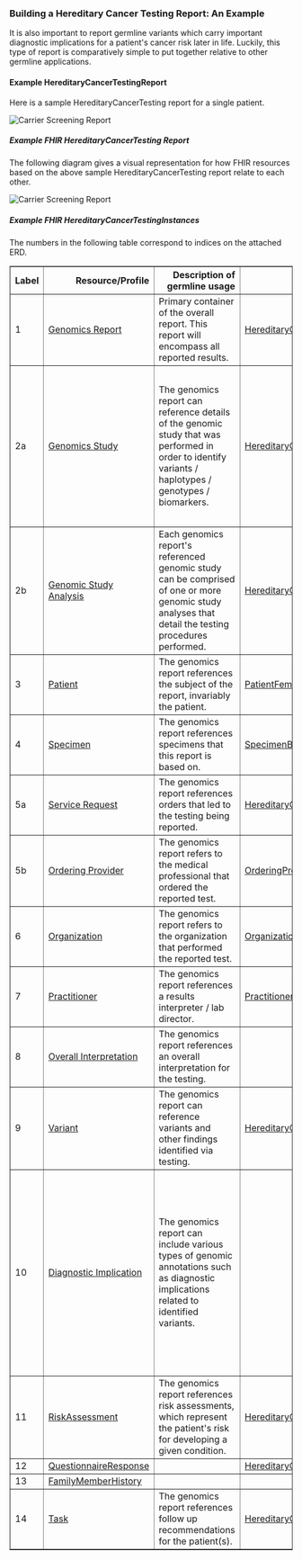 ### Building a Hereditary Cancer Testing Report: An Example

It is also important to report germline variants which carry important diagnostic implications for a patient's cancer risk later in life. Luckily, this type of report is comparatively simple to put together relative to other germline applications. 

#### Example HereditaryCancerTestingReport

Here is a sample HereditaryCancerTesting report for a single patient.

<img src="HereditaryCancerTestingReport.pdf" alt="Carrier Screening Report" style="max-width: 100%; height: auto;">

##### Example FHIR HereditaryCancerTesting Report

The following diagram gives a visual representation for how FHIR resources based on the above sample HereditaryCancerTesting report relate to each other. 

<img src="HereditaryCancerTestingERD.pdf" alt="Carrier Screening Report" style="max-width: 100%; height: auto; display: block">

##### Example FHIR HereditaryCancerTestingInstances

The numbers in the following table correspond to indices on the attached ERD.

<table border="1" class="dataframe">
  <thead>
    <tr style="text-align: right;">
      <th>Label</th>
      <th>Resource/Profile</th>
      <th>Description of germline usage</th>
      <th>Example(s)</th>
      <th>Example Notes</th>
    </tr>
  </thead>
  <tbody>
    <tr>
      <td>1</td>
      <td><a href="https://build.fhir.org/ig/HL7/genomics-reporting/StructureDefinition-genomic-report.html">Genomics Report</a></td>
      <td>Primary container of the overall report. This report will encompass all reported results.</td>
      <td><a href="DiagnosticReport-HereditaryCancerTestingDiagnosticReportNegative.html">HereditaryCancerTestingDiagnosticReportNegative</a></td>
      <td></td>
    </tr>
    <tr>
      <td>2a</td>
      <td><a href="https://build.fhir.org/ig/HL7/genomics-reporting/StructureDefinition-genomic-study.html">Genomics Study</a></td>
      <td>The genomics report can reference details of the genomic study that was performed in order to identify variants / haplotypes / genotypes / biomarkers.</td>
      <td><a href="Producure-HereditaryCancerTestingGenomicStudy.html">HereditaryCancerTestingGenomicStudy</a></td>
      <td>Raw genomic data files such as VCF generally contain far more data than that communicated in the report. BED files can precisely define regions of the genome that were studied or deemed uncallable.</td>
    </tr>
    <tr>
      <td>2b</td>
      <td><a href="https://build.fhir.org/ig/HL7/genomics-reporting/StructureDefinition-genomic-study-analysis.html">Genomic Study Analysis</a></td>
      <td>Each genomics report's referenced genomic study can be comprised of one or more genomic study analyses that detail the testing procedures performed.</td>
      <td><a href="Procedure-HereditaryCancerTestingGenomicStudyAnalysis.html">HereditaryCancerTestingGenomicStudyAnalysis</a></td>
      <td></td>
    </tr>
    <tr>
      <td>3</td>
      <td><a href="http://hl7.org/fhir/R4/patient.html">Patient</a></td>
      <td>The genomics report references the subject of the report, invariably the patient.</td>
      <td><a href="Patient-PatientFemale.html">PatientFemale</a></td>
      <td></td>
    </tr>
    <tr>
      <td>4</td>
      <td><a href="http://hl7.org/fhir/R4/specimen.html">Specimen</a></td>
      <td>The genomics report references specimens that this report is based on.</td>
      <td><a href="Specimen-SpecimenBloodFemale.html">SpecimenBloodFemale</a></td>
      <td></td>
    </tr>
    <tr>
      <td>5a</td>
      <td><a href="http://hl7.org/fhir/R4/servicerequest.html">Service Request</a></td>
      <td>The genomics report references orders that led to the testing being reported.</td>
      <td><a href="ServiceRequest-HereditaryCancerTestingServiceRequest.html">HereditaryCancerTestingServiceRequest</a></td>
      <td></td>
    </tr>
    <tr>
      <td>5b</td>
      <td><a href="http://hl7.org/fhir/R4/practitioner.html">Ordering Provider</a></td>
      <td>The genomics report refers to the medical professional that ordered the reported test.</td>
      <td><a href="Practitioner-PractitionerOrderingProvider.html">OrderingProvider</a></td>
      <td></td>
    </tr>
    <tr>
      <td>6</td>
      <td><a href="http://hl7.org/fhir/R4/organization.html">Organization</a></td>
      <td>The genomics report refers to the organization that performed the reported test.</td>
      <td><a href="Organization-Organization.html">OrganizationMyriad</a></td>
      <td></td>
    </tr>
    <tr>
      <td>7</td>
      <td><a href="http://hl7.org/fhir/R4/practitioner.html">Practitioner</a></td>
      <td>The genomics report references a results interpreter / lab director.</td>
      <td><a href="Practitioner-PractitionerPathologist.html">PractitionerPathologist</a></td>
      <td></td>
    </tr>
    <tr>
      <td>8</td>
      <td><a href="http://hl7.org/fhir/uv/genomics-reporting/StructureDefinition/overall-interpretation">Overall Interpretation</a></td>
      <td>The genomics report references an overall interpretation for the testing.</td>
      <td></td>
      <td></td>
    </tr>
    <tr>
      <td>9</td>
      <td><a href="https://build.fhir.org/ig/HL7/genomics-reporting/StructureDefinition-variant.html">Variant</a></td>
      <td>The genomics report can reference variants and other findings identified via testing.</td>
      <td><a href="Observation-HereditaryCancerTestingVarNegative.html">HereditaryCancerTestingVarNegative</a></td>
      <td></td>
    </tr>
    <tr>
      <td>10</td>
      <td><a href="https://build.fhir.org/ig/HL7/genomics-reporting/StructureDefinition-diagnostic-implication.html">Diagnostic Implication</a></td>
      <td>The genomics report can include various types of genomic annotations such as diagnostic implications related to identified variants.</td>
      <td></td>
      <td>Variant annotation knowledgebases generally differ in the types of annotations they supply. Different labs can potentially report different annotations. Annotations supplied by a lab can become out of date as genomics knowledge advances.</td>
    </tr>
    <tr>
      <td>11</td>
      <td><a href="https://www.hl7.org/fhir/r4/riskassessment.html">RiskAssessment</a></td>
      <td>The genomics report references risk assessments, which represent the patient's risk for developing a given condition.</td>
      <td><a href="RiskAssessment-HereditaryCancerTestingGenRiskAssessNegative.html">HereditaryCancerTestingGenRiskAssessNegative</a></td>
      <td></td>
    </tr>
    <tr>
      <td>12</td>
      <td><a href="https://build.fhir.org/questionnaireresponse.html">QuestionnaireResponse</a></td>
      <td></td>
      <td><a href="QuestionnaireResponse-HereditaryCancerTestingQuestionnaireResponseNegative.html">HereditaryCancerTestingQuestionnaireResponseNegative</a></td>
      <td></td>
    </tr>
    <tr>
      <td>13</td>
      <td><a href="https://build.fhir.org/familymemberhistory.html">FamilyMemberHistory</a></td>
      <td></td>
      <td></td>
      <td></td>
    </tr>
    <tr>
      <td>14</td>
      <td><a href="http://hl7.org/fhir/R4/task.html">Task</a></td>
      <td>The genomics report references follow up recommendations for the patient(s).</td>
      <td><a href="Task-HereditaryCancerTestingRecommendedFollowupNegative.html">HereditaryCancerTestingRecommendedFollowupNegative</a></td>
      <td></td>
    </tr>
  </tbody>
</table>
